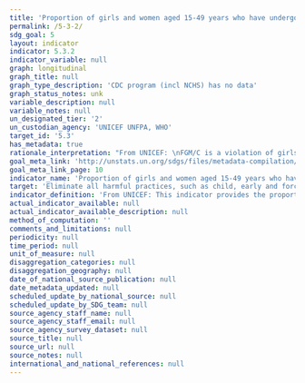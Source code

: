 ```yaml
---
title: 'Proportion of girls and women aged 15-49 years who have undergone female genital mutilation/cutting, by age'
permalink: /5-3-2/
sdg_goal: 5
layout: indicator
indicator: 5.3.2
indicator_variable: null
graph: longitudinal
graph_title: null
graph_type_description: 'CDC program (incl NCHS) has no data'
graph_status_notes: unk
variable_description: null
variable_notes: null
un_designated_tier: '2'
un_custodian_agency: 'UNICEF UNFPA, WHO'
target_id: '5.3'
has_metadata: true
rationale_interpretation: "From UNICEF: \nFGM/C is a violation of girls' and women's human rights. There is also a large body of literature documenting the adverse health consequences of FGM/C over both the short and long term. FGM/C is condemned by a number of international treaties and conventions including the Universal Declaration of Human Right (Article 25). FGM/C can also be considered as a form of violence against women, and therefore the UN Convention on the Elimination of All Forms of Discrimination against Women can be invoked. Similarly, defining it as a form of torture brings it under the rubric of the Convention against Torture and Other Cruel, Inhuman, or Degrading Treatment or Punishment. Moreover, since FGM/C is regarded as a traditional practice prejudicial to the health of children and is, in most cases, performed on minors, it violates the Convention on the Rights of the Child. Existing national legislation in many countries also include explicit bans against FGM/C. \n\nFrom WHO: \n Female genital mutilation (FGM) comprises all procedures that involve the partial or total removal of external genitalia or other injury to the female genital organs for non-medical reasons [1]. Although it is internationally recognized as a violation of human rights (including: the right to non-discrimination on the grounds of sex; the right to life; the right to the highest attainable standard of health; the right to freedom From torture or cruel, inhuman or degrading treatment; and the rights of the child), and legislation to prohibit the procedure has been put in place in many countries, the practice has still been documented. \nWHO classifies FGM into four types: [1] \n\tType I: Partial or total removal of the clitoris and/or the prepuce (clitoridectomy). \n\tType II: Partial or total removal of the clitoris and the labia minora, with or without excision of the labia majora (excision). \n\tType III: Narrowing of the vaginal orifice with the creation of a covering seal by cutting and appositioning the labia minora and/or the labia majora, with or without excision of the clitoris (infibulation). \n\tType IV: All other harmful procedures to the female genitalia for non-medical purposes, for example: pricking, pulling, piercing, incising, scraping and cauterization. \nThe removal of or damage to healthy, normal genital tissue interferes with the natural functioning of the body and causes several immediate and long-term health consequences."
goal_meta_link: 'http://unstats.un.org/sdgs/files/metadata-compilation/Metadata-Goal-5.pdf'
goal_meta_link_page: 10
indicator_name: 'Proportion of girls and women aged 15-49 years who have undergone female genital mutilation/cutting, by age'
target: 'Eliminate all harmful practices, such as child, early and forced marriage and female genital mutilation.'
indicator_definition: 'From UNICEF: This indicator provides the proportion of girls and women aged 15 to 49 years who have undergone female genital mutilation/cutting (FGM/C). It is calculated by dividing the number of girls and women aged 15-49 who have undergone FGM/C by the total number of girls and women aged 15-49 in the population From WHO: The numerator is the number of women and girls who have undergone a FGM procedure (Type 1 to IV). The denominator is the number of women and girls in the same population'
actual_indicator_available: null
actual_indicator_available_description: null
method_of_computation: ''
comments_and_limitations: null
periodicity: null
time_period: null
unit_of_measure: null
disaggregation_categories: null
disaggregation_geography: null
date_of_national_source_publication: null
date_metadata_updated: null
scheduled_update_by_national_source: null
scheduled_update_by_SDG_team: null
source_agency_staff_name: null
source_agency_staff_email: null
source_agency_survey_dataset: null
source_title: null
source_url: null
source_notes: null
international_and_national_references: null
---
```

